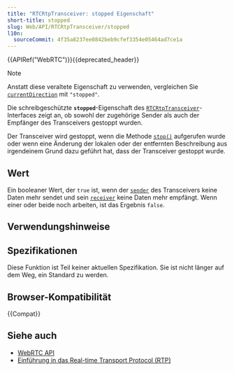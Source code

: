 ```yaml
---
title: "RTCRtpTransceiver: stopped Eigenschaft"
short-title: stopped
slug: Web/API/RTCRtpTransceiver/stopped
l10n:
  sourceCommit: 4f35a8237ee0842beb9cfef3354e05464ad7ce1a
---
```


{{APIRef("WebRTC")}}{{deprecated_header}}

> [!NOTE]
> Anstatt diese veraltete Eigenschaft zu verwenden, vergleichen Sie [`currentDirection`](/de/docs/Web/API/RTCRtpTransceiver/currentDirection) mit `"stopped"`.

Die schreibgeschützte **`stopped`**-Eigenschaft des [`RTCRtpTransceiver`](/de/docs/Web/API/RTCRtpTransceiver)-Interfaces zeigt an, ob sowohl der zugehörige Sender als auch der Empfänger des Transceivers gestoppt wurden.

Der Transceiver wird gestoppt, wenn die Methode [`stop()`](/de/docs/Web/API/RTCRtpTransceiver/stop) aufgerufen wurde oder wenn eine Änderung der lokalen oder der entfernten Beschreibung aus irgendeinem Grund dazu geführt hat, dass der Transceiver gestoppt wurde.

## Wert

Ein booleaner Wert, der `true` ist, wenn der [`sender`](/de/docs/Web/API/RTCRtpTransceiver/sender) des Transceivers keine Daten mehr sendet und sein [`receiver`](/de/docs/Web/API/RTCRtpTransceiver/receiver) keine Daten mehr empfängt. Wenn einer oder beide noch arbeiten, ist das Ergebnis `false`.

## Verwendungshinweise

## Spezifikationen

Diese Funktion ist Teil keiner aktuellen Spezifikation. Sie ist nicht länger auf dem Weg, ein Standard zu werden.

## Browser-Kompatibilität

{{Compat}}

## Siehe auch

- [WebRTC API](/de/docs/Web/API/WebRTC_API)
- [Einführung in das Real-time Transport Protocol (RTP)](/de/docs/Web/API/WebRTC_API/Intro_to_RTP)
